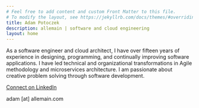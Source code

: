 ```yaml
---
# Feel free to add content and custom Front Matter to this file.
# To modify the layout, see https://jekyllrb.com/docs/themes/#overriding-theme-defaults
title: Adam Potoczek
description: allemain | software and cloud engineering
layout: home
---
```


As a software engineer and cloud architect, I have over fifteen years of experience in designing, programming, and continually improving software applications. I have led technical and organizational transformations in Agile methodology and microservices architecture. I am passionate about creative problem solving through software development.

[Connect on LinkedIn](https://www.linkedin.com/in/adampotoczek/)

adam [at] allemain.com

